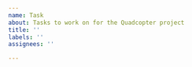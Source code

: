```yaml
---
name: Task
about: Tasks to work on for the Quadcopter project
title: ''
labels: ''
assignees: ''

---
```



